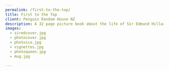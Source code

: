 ```yaml
---
permalink: /first-to-the-top/
title: First to the Top
client: Penguin Random House NZ
description: A 32 page picture book about the life of Sir Edmund Hillary, written by internationally acclaimed children's author, David Hill. Published July 29, 2015.
images:
  - siredcover.jpg
  - photocover.jpg
  - photoice.jpg
  - vignettes.jpg
  - photoqueen.jpg
  - mug.jpg

---
```

